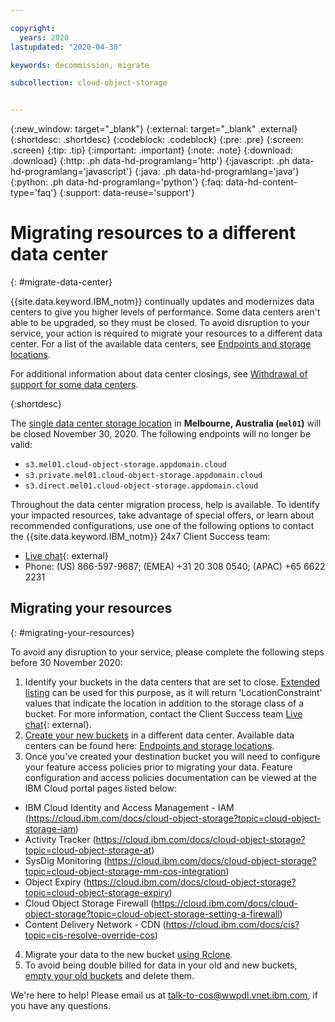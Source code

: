 ```yaml
---

copyright:
  years: 2020
lastupdated: "2020-04-30"

keywords: decommission, migrate

subcollection: cloud-object-storage


---
```

{:new_window: target="_blank"}
{:external: target="_blank" .external}
{:shortdesc: .shortdesc}
{:codeblock: .codeblock}
{:pre: .pre}
{:screen: .screen}
{:tip: .tip}
{:important: .important}
{:note: .note}
{:download: .download} 
{:http: .ph data-hd-programlang='http'} 
{:javascript: .ph data-hd-programlang='javascript'} 
{:java: .ph data-hd-programlang='java'} 
{:python: .ph data-hd-programlang='python'}
{:faq: data-hd-content-type='faq'}
{:support: data-reuse='support'}

# Migrating resources to a different data center
{: #migrate-data-center}

{{site.data.keyword.IBM_notm}} continually updates and modernizes data centers to give you higher levels of performance. Some data centers aren't able to be upgraded, so they must be closed.  To avoid disruption to your service, your action is required to migrate your resources to a different data center.  For a list of the available data centers, see [Endpoints and storage locations](/docs/services/cloud-object-storage?topic=cloud-object-storage-endpoints).

For additional information about data center closings, see [Withdrawal of support for some data centers](/docs/get-support?topic=get-support-dc-migrate). 

{:shortdesc}

The [single data center storage location](/docs/cloud-object-storage?topic=cloud-object-storage-endpoints#endpoints-zone) in **Melbourne, Australia (`mel01`)** will be closed November 30, 2020. The following endpoints will no longer be valid:

- `s3.mel01.cloud-object-storage.appdomain.cloud`
- `s3.private.mel01.cloud-object-storage.appdomain.cloud`
- `s3.direct.mel01.cloud-object-storage.appdomain.cloud` 

Throughout the data center migration process, help is available. To identify your impacted resources, take advantage of special offers, or learn about recommended configurations, use one of the following options to contact the {{site.data.keyword.IBM_notm}} 24x7 Client Success team: 
  * [Live chat](https://www.ibm.com/cloud/data-centers/?focusArea=WCP%20-%20Pooled%20CSM&contactmodule){: external}
  * Phone: (US) 866-597-9687; (EMEA) +31 20 308 0540; (APAC) +65 6622 2231


## Migrating your resources
{: #migrating-your-resources}
 
To avoid any disruption to your service, please complete the following steps before 30 November 2020: 

1. Identify your buckets in the data centers that are set to close. [Extended listing](/docs/cloud-object-storage?topic=cloud-object-storage-compatibility-api-bucket-operations#compatibility-api-list-buckets-extended) can be used for this purpose, as it will return 'LocationConstraint' values that indicate the location in addition to the storage class of a bucket. For more information, contact the Client Success team [Live chat](https://www.ibm.com/cloud/data-centers/?focusArea=WCP%20-%20Pooled%20CSM&contactmodule){: external}. 
2. [Create your new buckets](/docs/cloud-object-storage?topic=cloud-object-storage-getting-started#gs-create-buckets) in a different data center. Available data centers can be found here: [Endpoints and storage locations](/docs/services/cloud-object-storage?topic=cloud-object-storage-endpoints).
3. Once you've created your destination bucket you will need to configure your feature access policies prior to migrating your data.  Feature configuration and access policies documentation can be viewed at the IBM Cloud portal pages listed below:
 * IBM Cloud Identity and Access Management - IAM (https://cloud.ibm.com/docs/cloud-object-storage?topic=cloud-object-storage-iam)
 * Activity Tracker (https://cloud.ibm.com/docs/cloud-object-storage?topic=cloud-object-storage-at)
 * SysDig Monitoring (https://cloud.ibm.com/docs/cloud-object-storage?topic=cloud-object-storage-mm-cos-integration)
 * Object Expiry (https://cloud.ibm.com/docs/cloud-object-storage?topic=cloud-object-storage-expiry)
 * Cloud Object Storage Firewall (https://cloud.ibm.com/docs/cloud-object-storage?topic=cloud-object-storage-setting-a-firewall)
 * Content Delivery Network - CDN (https://cloud.ibm.com/docs/cis?topic=cis-resolve-override-cos)
4. Migrate your data to the new bucket [using Rclone](https://cloud.ibm.com/docs/services/cloud-object-storage?topic=cloud-object-storage-region-copy).
5. To avoid being double billed for data in your old and new buckets, [empty your old buckets](/docs/basics?topic=cloud-object-storage-deleting-multiple-objects-patterns) and delete them. 


We're here to help! Please email us at talk-to-cos@wwpdl.vnet.ibm.com, if you have any questions.


